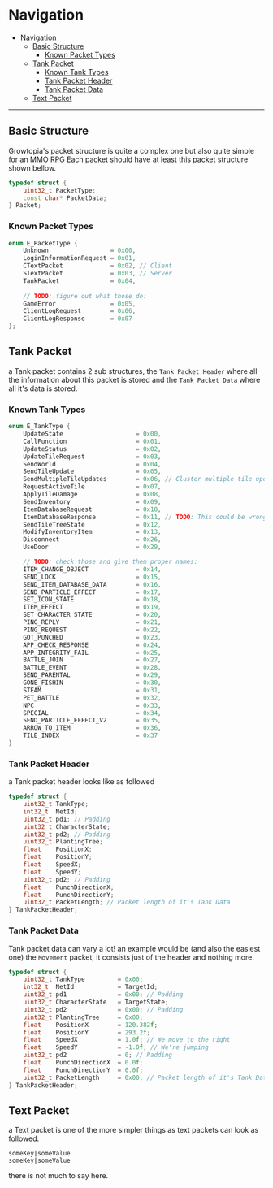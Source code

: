 # Navigation

- [Navigation](#navigation)
  - [Basic Structure](#basic-structure)
    - [Known Packet Types](#known-packet-types)
  - [Tank Packet](#tank-packet)
    - [Known Tank Types](#known-tank-types)
    - [Tank Packet Header](#tank-packet-header)
    - [Tank Packet Data](#tank-packet-data)
  - [Text Packet](#text-packet)

---

## Basic Structure

Growtopia's packet structure is quite a complex one but also quite simple for an MMO RPG
Each packet should have at least this packet structure shown bellow.

```cpp
typedef struct {
    uint32_t PacketType;
    const char* PacketData;
} Packet;
```

### Known Packet Types

```cpp
enum E_PacketType {
    Unknown                 = 0x00,
    LoginInformationRequest = 0x01,
    CTextPacket             = 0x02, // Client
    STextPacket             = 0x03, // Server
    TankPacket              = 0x04,
    
    // TODO: figure out what those do:
    GameError               = 0x05,
    ClientLogRequest        = 0x06,
    ClientLogResponse       = 0x07
};
```

## Tank Packet

a Tank packet contains 2 sub structures, the `Tank Packet Header` where all the information about this packet is stored and the `Tank Packet Data` where all it's data is stored.

### Known Tank Types

```cpp
enum E_TankType {
    UpdateState                    = 0x00,
    CallFunction                   = 0x01,
    UpdateStatus                   = 0x02,
    UpdateTileRequest              = 0x03,
    SendWorld                      = 0x04,
    SendTileUpdate                 = 0x05,
    SendMultipleTileUpdates        = 0x06, // Cluster multiple tile updates together
    RequestActiveTile              = 0x07,
    ApplyTileDamage                = 0x08,
    SendInventory                  = 0x09,
    ItemDatabaseRequest            = 0x10,
    ItemDatabaseResponse           = 0x11, // TODO: This could be wrong. original was `ITEM_ACTIVATE_OBJECT_REQUEST`
    SendTileTreeState              = 0x12,
    ModifyInventoryItem            = 0x13,
    Disconnect                     = 0x26,
    UseDoor                        = 0x29,

    // TODO: check those and give them proper names:
    ITEM_CHANGE_OBJECT             = 0x14,
    SEND_LOCK                      = 0x15,
    SEND_ITEM_DATABASE_DATA        = 0x16,
    SEND_PARTICLE_EFFECT           = 0x17,
    SET_ICON_STATE                 = 0x18,
    ITEM_EFFECT                    = 0x19,
    SET_CHARACTER_STATE            = 0x20,
    PING_REPLY                     = 0x21,
    PING_REQUEST                   = 0x22,
    GOT_PUNCHED                    = 0x23,
    APP_CHECK_RESPONSE             = 0x24,
    APP_INTEGRITY_FAIL             = 0x25,
    BATTLE_JOIN                    = 0x27,
    BATTLE_EVENT                   = 0x28,
    SEND_PARENTAL                  = 0x29,
    GONE_FISHIN                    = 0x30,
    STEAM                          = 0x31,
    PET_BATTLE                     = 0x32,
    NPC                            = 0x33,
    SPECIAL                        = 0x34,
    SEND_PARTICLE_EFFECT_V2        = 0x35,
    ARROW_TO_ITEM                  = 0x36,
    TILE_INDEX                     = 0x37
}
```

### Tank Packet Header

a Tank packet header looks like as followed

```cpp
typedef struct {
    uint32_t TankType;
    int32_t  NetId;
    uint32_t pd1; // Padding
    uint32_t CharacterState;
    uint32_t pd2; // Padding
    uint32_t PlantingTree;
    float    PositionX;
    float    PositionY;
    float    SpeedX;
    float    SpeedY;
    uint32_t pd2; // Padding
    float    PunchDirectionX;
    float    PunchDirectionY;
    uint32_t PacketLength; // Packet length of it's Tank Data
} TankPacketHeader;
```

### Tank Packet Data

Tank packet data can vary a lot! an example would be (and also the easiest one) the `Movement` packet, it consists just of the header and nothing more.

```cpp
typedef struct {
    uint32_t TankType         = 0x00;
    int32_t  NetId            = TargetId;
    uint32_t pd1              = 0x00; // Padding
    uint32_t CharacterState   = TargetState;
    uint32_t pd2              = 0x00; // Padding
    uint32_t PlantingTree     = 0x00;
    float    PositionX        = 120.382f;
    float    PositionY        = 293.2f;
    float    SpeedX           = 1.0f; // We move to the right
    float    SpeedY           = -1.0f; // We're jumping
    uint32_t pd2              = 0; // Padding
    float    PunchDirectionX  = 0.0f;
    float    PunchDirectionY  = 0.0f;
    uint32_t PacketLength     = 0x00; // Packet length of it's Tank Data
} TankPacketHeader;
```

## Text Packet

a Text packet is one of the more simpler things as text packets can look as followed:

```csv
someKey|someValue
someKey|someValue
```

there is not much to say here.
